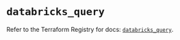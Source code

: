 # `databricks_query`

Refer to the Terraform Registry for docs: [`databricks_query`](https://registry.terraform.io/providers/databricks/databricks/1.69.0/docs/resources/query).
